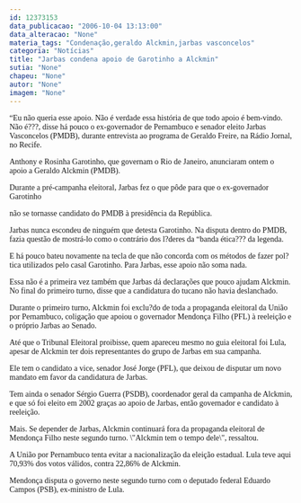```yaml
---
id: 12373153
data_publicacao: "2006-10-04 13:13:00"
data_alteracao: "None"
materia_tags: "Condenação,geraldo Alckmin,jarbas vasconcelos"
categoria: "Notícias"
title: "Jarbas condena apoio de Garotinho a Alckmin"
sutia: "None"
chapeu: "None"
autor: "None"
imagem: "None"
---
```

<p><P><FONT face=Verdana>“Eu não queria esse apoio. Não é verdade essa história de que todo apoio é bem-vindo. Não é???, disse há pouco o ex-governador de Pernambuco e senador eleito Jarbas Vasconcelos (PMDB), durante entrevista ao programa de Geraldo Freire, na Rádio Jornal, no Recife.</FONT></P></p>
<p><P><FONT face=Verdana>Anthony e Rosinha Garotinho, que governam o Rio de Janeiro, anunciaram ontem o apoio a Geraldo Alckmin (PMDB).</FONT></P></p>
<p><P><FONT face=Verdana>Durante a pré-campanha eleitoral, Jarbas fez o que pôde para que o ex-governador Garotinho</p>
<p> não se tornasse candidato do PMDB à presidência da República.</FONT></P></p>
<p><P><FONT face=Verdana>Jarbas nunca escondeu de ninguém que detesta Garotinho. Na disputa dentro do PMDB, fazia questão de mostrá-lo como o contrário dos l?deres da “banda ética??? da legenda.</FONT></P></p>
<p><P><FONT face=Verdana>E há pouco bateu novamente na tecla de que não concorda com os métodos de fazer pol?tica utilizados pelo casal Garotinho. Para Jarbas, esse apoio não soma nada.</FONT></P></p>
<p><P><FONT face=Verdana>Essa não é a primeira vez também que Jarbas dá declarações que pouco ajudam Alckmin. No final do primeiro turno, disse que a candidatura do tucano não havia deslanchado.</FONT></P></p>
<p><P><FONT face=Verdana>Durante o primeiro turno, Alckmin foi exclu?do de toda a propaganda eleitoral da União por Pernambuco, coligação que apoiou o governador Mendonça Filho (PFL) à reeleição e o próprio Jarbas ao Senado.</FONT></P></p>
<p><P><FONT face=Verdana>Até que o Tribunal Eleitoral proibisse, quem apareceu mesmo no guia eleitoral foi Lula, apesar de Alckmin ter dois representantes do grupo de Jarbas em sua campanha.</FONT></P></p>
<p><P><FONT face=Verdana>Ele tem o candidato a vice, senador José Jorge (PFL), que deixou de disputar um novo mandato em favor da candidatura de Jarbas.</FONT></P></p>
<p><P><FONT face=Verdana>Tem ainda o senador Sérgio Guerra (PSDB), coordenador geral da campanha de Alckmin, e que só foi eleito em 2002 graças ao apoio de Jarbas, então governador e candidato à reeleição.</FONT></P></p>
<p><P><FONT face=Verdana>Mais. Se depender de Jarbas, Alckmin continuará fora da propaganda eleitoral de Mendonça Filho neste segundo turno. \"Alckmin tem o tempo dele\", ressaltou.</FONT></P></p>
<p><P><FONT face=Verdana>A União por Pernambuco tenta evitar a nacionalização da eleição estadual. Lula teve aqui 70,93% dos votos válidos, contra 22,86% de Alckmin.</FONT></P></p>
<p><P><FONT face=Verdana>Mendonça disputa o governo neste segundo turno com o deputado federal Eduardo Campos (PSB), ex-ministro de Lula.</FONT></P> </p>
